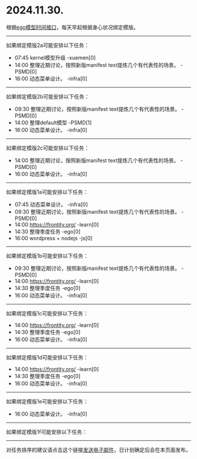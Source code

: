 # 2024.11.30.

根据[ego模型时间接口](https://gitee.com/hyg/blog/blob/master/timeflow.md)，每天早起根据身心状况绑定模版。

---
如果绑定模版2a可能安排以下任务：

- 07:45	kernel模型升级 -xuemen[0]
- 14:00	整理近期讨论，按照新版manifest text提炼几个有代表性的场景。 -PSMD[0]
- 16:00	动态菜单设计。 -infra[0]

---
如果绑定模版2b可能安排以下任务：

- 09:30	整理近期讨论，按照新版manifest text提炼几个有代表性的场景。 -PSMD[0]
- 14:00	整理default模型 -PSMD[1]
- 16:00	动态菜单设计。 -infra[0]

---
如果绑定模版2c可能安排以下任务：

- 14:00	整理近期讨论，按照新版manifest text提炼几个有代表性的场景。 -PSMD[0]
- 16:00	动态菜单设计。 -infra[0]

---
如果绑定模版1a可能安排以下任务：

- 07:45	动态菜单设计。 -infra[0]
- 09:30	整理近期讨论，按照新版manifest text提炼几个有代表性的场景。 -PSMD[0]
- 14:00	https://frontity.org/ -learn[0]
- 14:30	整理季度任务 -ego[0]
- 16:00	wordpress + nodejs -js[0]

---
如果绑定模版1b可能安排以下任务：

- 09:30	整理近期讨论，按照新版manifest text提炼几个有代表性的场景。 -PSMD[0]
- 14:00	https://frontity.org/ -learn[0]
- 14:30	整理季度任务 -ego[0]
- 16:00	动态菜单设计。 -infra[0]

---
如果绑定模版1c可能安排以下任务：

- 14:00	https://frontity.org/ -learn[0]
- 14:30	整理季度任务 -ego[0]
- 16:00	动态菜单设计。 -infra[0]

---
如果绑定模版1d可能安排以下任务：

- 14:00	https://frontity.org/ -learn[0]
- 14:30	整理季度任务 -ego[0]
- 16:00	动态菜单设计。 -infra[0]

---
如果绑定模版1e可能安排以下任务：

- 16:00	动态菜单设计。 -infra[0]

---
如果绑定模版1f可能安排以下任务：


---
对任务排序的建议请点击这个链接<a href="mailto:huangyg@mars22.com?subject=关于2024.11.30.任务排序的建议&body=date: 2024.11.30.%0D%0Afile: ../../blog/release/time/d.20241130.md%0D%0A---请勿修改邮件主题及以上内容---%0D%0A">发送电子邮件</a>，日计划确定后会在本页面发布。